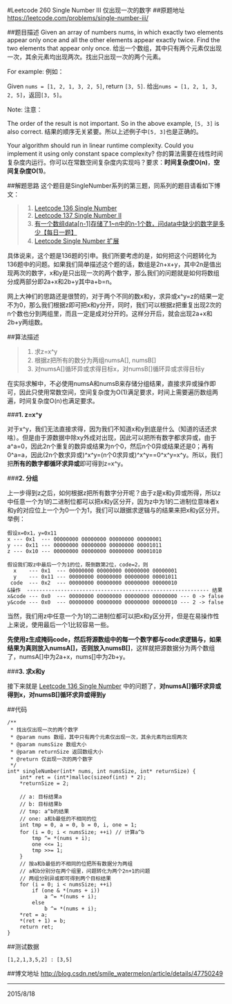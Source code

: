 #Leetcode 260 Single Number III 仅出现一次的数字
##原题地址
https://leetcode.com/problems/single-number-iii/

##题目描述
Given an array of numbers nums, in which exactly two elements appear only once and all the other elements appear exactly twice. Find the two elements that appear only once.
给出一个数组，其中只有两个元素仅出现一次，其余元素均出现两次。找出只出现一次的两个元素。

For example:
例如：

Given `nums = [1, 2, 1, 3, 2, 5]`, return `[3, 5]`.
给出`nums = [1, 2, 1, 3, 2, 5]`，返回`[3, 5]`。

Note:
注意：

The order of the result is not important. So in the above example, `[5, 3]` is also correct.
结果的顺序无关紧要。所以上述例子中`[5, 3]`也是正确的。

Your algorithm should run in linear runtime complexity. Could you implement it using only constant space complexity?
你的算法需要在线性时间复杂度内运行。你可以在常数空间复杂度内实现吗？要求：**时间复杂度O(n)**，**空间复杂度O(1)**。

##解题思路
这个题目是SingleNumber系列的第三题，同系列的题目请看如下博文：

> 1. [Leetcode 136 Single Number](http://blog.csdn.net/smile_watermelon/article/details/47733979)
> 2. [Leetcode 137 Single Number II](http://blog.csdn.net/smile_watermelon/article/details/47748227)
> 3. [有一个数组data[n-1]存储了1~n中的n-1个数，问data中缺少的数字是多少【每日一题】](http://blog.csdn.net/smile_watermelon/article/details/45194901)
> 4. [Leetcode Single Number 扩展](http://blog.csdn.net/smile_watermelon/article/details/47749857)

具体说来，这个题是136题的引申。我们所要考虑的是，如何把这个问题转化为136题中的问题。如果我们简单描述这个题的话，数组是2n+x+y，其中2n是值出现两次的数字，x和y是只出现一次的两个数字，那么我们的问题就是如何将数组分成两部分即2a+x和2b+y其中a+b=n。

网上大神们的思路还是很赞的，对于两个不同的数x和y，求异或x^y=z的结果一定不为0，那么我们根据z即可把x和y分开，同时，我们可以根据z把重复出现2次的n个数也分到两组里，而且一定是成对分开的。这样分开后，就会出现2a+x和2b+y两组数。

##算法描述
> 1. 求z=x^y
> 2. 根据z把所有的数分为两组numsA[], numsB[]
> 3. 对numsA[]循环异或求得目标x，对numsB[]循环异或求得目标y

在实际求解中，不必使用numsA和numsB来存储分组结果，直接求异或操作即可，因此只使用常数空间，空间复杂度为O(1)满足要求，时间上需要遍历数组两遍，时间复杂度O(n)也满足要求。

###**1. z=x^y**

对于x^y，我们无法直接求得，因为我们不知道x和y到底是什么（知道的话还求啥）。但是由于源数据中除xy外成对出现，因此可以把所有数字都求异或，由于a^a=0，因此2n个重复的数异或结果为n个0，然后n个0异或结果还是0；再有0^a=a，因此(2n个数求异或)^x^y=(n个0求异或)^x^y==0^x^y=x^y。所以，我们把**所有的数字都循环求异或**即可得到z=x^y。

###**2. 分组**

上一步得到z之后，如何根据z把所有数字分开呢？由于z是x和y异或所得，所以z中任意一个为1的二进制位都可以把x和y区分开，因为z中为1的二进制位意味者x和y的对应位上一个为0一个为1，我们可以跟据求逻辑与的结果来把x和y区分开。举例：

    假设x=0x1，y=0x11
    x --- 0x1  --- 00000000 00000000 00000000 00000001
    y --- 0x11 --- 00000000 00000000 00000000 00001011
    z --- 0x10 --- 00000000 00000000 00000000 00001010

    假设我们取z中最后一个为1的位，既倒数第2位，code=2，则
      x    --- 0x1  --- 00000000 00000000 00000000 00000001
      y    --- 0x11 --- 00000000 00000000 00000000 00001011
     code  --- 0x2  --- 00000000 00000000 00000000 00000010
    &操作  ----------------------------------------------------------- 结果
    x&code --- 0x0  --- 00000000 00000000 00000000 00000000 --- 0 -> false
    y&code --- 0x0  --- 00000000 00000000 00000000 00000010 --- 2 -> false  

当然，我们用z中任意一个为1的二进制位都可以把x和y区分开，但是在易操作性上来说，使用最后一个1比较容易一些。

**先使用z生成掩码code，然后将源数组中的每一个数字都与code求逻辑与，如果结果为真则放入numsA[]，否则放入numsB[]**，这样就把源数据分为两个数组了，numsA[]中为2a+x，nums[]中为2b+y。

###**3. 求x和y**

接下来就是 [Leetcode 136 Single Number](http://blog.csdn.net/smile_watermelon/article/details/47733979) 中的问题了，**对numsA[]循环求异或得到x，对numsB[]循环求异或得到y**

##代码
```
/**
 * 找出仅出现一次的两个数字
 * @param nums 数组，其中只有两个元素仅出现一次，其余元素均出现两次
 * @param numsSize 数组大小
 * @param returnSize 返回数组大小
 * @return 仅出现一次的两个数字
 */
int* singleNumber(int* nums, int numsSize, int* returnSize) {
    int* ret = (int*)malloc(sizeof(int) * 2);
    *returnSize = 2;
    
    // a: 目标结果a
    // b: 目标结果b
    // tmp: a^b的结果
    // one: a和b最低的不相同的位
    int tmp = 0, a = 0, b = 0, i, one = 1;
    for (i = 0; i < numsSize; ++i) // 计算a^b
        tmp ^= *(nums + i);
        one <<= 1;
        tmp >>= 1;
    }
    // 按a和b最低的不相同的位把所有数据分为两组
    // a和b分别分在两个组里，问题转化为两个2n+1的问题
    // 两组分别异或即可得到两个目标结果
    for (i = 0; i < numsSize; ++i) 
        if (one & *(nums + i))
            a ^= *(nums + i);
        else
            b ^= *(nums + i);
    *ret = a;
    *(ret + 1) = b;
    return ret;
}
```

##测试数据

    [1,2,1,3,5,2] : [3,5]

##博文地址
http://blog.csdn.net/smile_watermelon/article/details/47750249

---
2015/8/18
